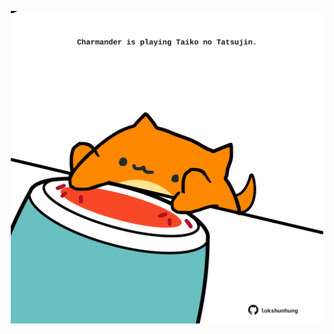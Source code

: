 <!-- built at 06/02/2022, 05:00:49 UTC -->
<p align="center">
  <img width="500" height="500" src="./ReadmeImage.svg">
</p>

